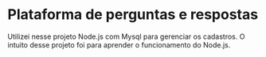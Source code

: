 # Plataforma de perguntas e respostas

<p>Utilizei nesse projeto Node.js com Mysql para gerenciar os cadastros. O intuito desse projeto foi para aprender o funcionamento do Node.js.</p>
